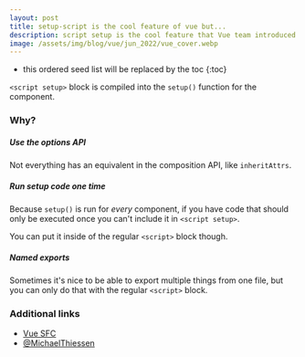 ```yaml
---
layout: post
title: setup-script is the cool feature of vue but...
description: script setup is the cool feature that Vue team introduced. But in some cases, normal script is the better choice.
image: /assets/img/blog/vue/jun_2022/vue_cover.webp
---
```


* this ordered seed list will be replaced by the toc
{:toc}

`<script setup>` block is compiled into the `setup()` function for the component.

### Why?

##### Use the options API

Not everything has an equivalent in the composition API, like `inheritAttrs`.

##### Run setup code one time

Because `setup()` is run for *every* component, if you have code that should only be executed once you can't include it in `<script setup>`.

You can put it inside of the regular `<script>` block though.

##### Named exports

Sometimes it's nice to be able to export multiple things from one file, but you can only do that with the regular `<script>` block.

### Additional links

* [Vue SFC](https://vuejs.org/api/sfc-script-setup.html#script-setup)
* [@MichaelThiessen](https://twitter.com/MichaelThiessen)
